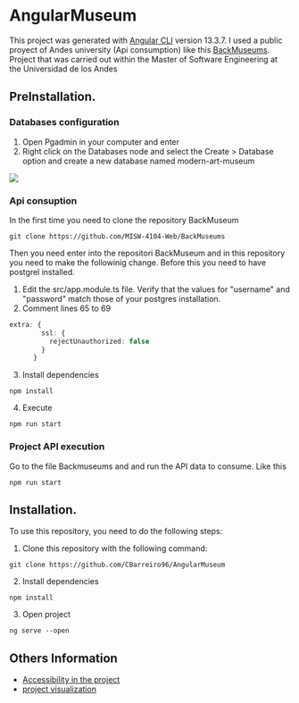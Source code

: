 # AngularMuseum

This project was generated with [Angular CLI](https://github.com/angular/angular-cli) version 13.3.7. I used a public proyect of Andes university (Api consumption) like this [BackMuseums](https://github.com/MISW-4104-Web/BackMuseums). Project that was carried out within the Master of Software Engineering at the Universidad de los Andes

## PreInstallation.

### Databases configuration
1. Open Pgadmin in your computer and enter
2. Right click on the Databases node and select the Create > Database option and create a new database named modern-art-museum

<img src="https://user-images.githubusercontent.com/66263776/212344471-77c6fe02-3b96-4031-ad36-12ca699a6fde.png">

### Api consuption
In the first time you need to clone the repository BackMuseum

```
git clone https://github.com/MISW-4104-Web/BackMuseums
```

Then you need enter into the repositori BackMuseum and in this repository you need to make the followinig change.
Before this you need to have postgrel installed.

1. Edit the src/app.module.ts file. Verify that the values ​​for "username" and "password" match those of your postgres installation.
2. Comment lines 65 to 69

```typescript
extra: {
        ssl: {
          rejectUnauthorized: false
        }
      }
```
3. Install dependencies

```
npm install
```
4. Execute

```
npm run start
```

### Project API execution
Go to the file Backmuseums and and run the API data to consume. Like this

```
npm run start
```

## Installation.

To use this repository, you need to do the following steps:

1. Clone this repository with the following command:

```shell
git clone https://github.com/CBarreiro96/AngularMuseum
```

2. Install dependencies

```shell
npm install
```

3. Open project

```
ng serve --open
```

## Others Information

* [Accessibility in the project](https://github.com/CBarreiro96/AngularMuseum/wiki)
* [project visualization]()
